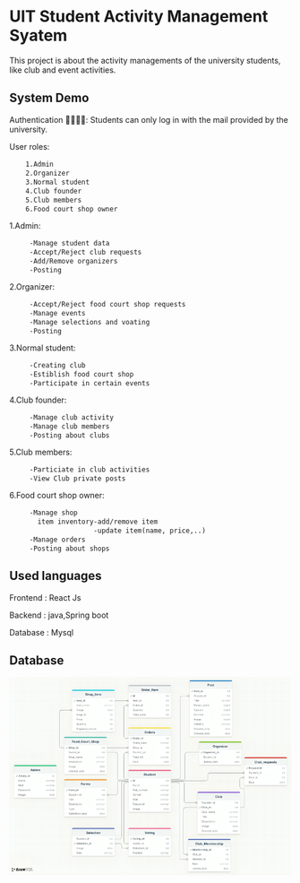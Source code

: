 
# UIT Student Activity Management Syatem
This project is about the activity managements of the university students, like club and event activities.



## System Demo

Authentication 👨‍💼👨‍💻:
        Students can only log in with the mail      provided by the university.

User roles:

        1.Admin 
        2.Organizer 
        3.Normal student
        4.Club founder
        5.Club members
        6.Food court shop owner

1.Admin:

         -Manage student data
         -Accept/Reject club requests
         -Add/Remove organizers
         -Posting

2.Organizer:

         -Accept/Reject food court shop requests
         -Manage events
         -Manage selections and voating
         -Posting

3.Normal student:

         -Creating club
         -Estiblish food court shop
         -Participate in certain events

4.Club founder:

         -Manage club activity
         -Manage club members
         -Posting about clubs

5.Club members:

         -Particiate in club activities
         -View Club private posts

6.Food court shop owner:

         -Manage shop
           item inventory-add/remove item
                         -update item(name, price,..)
         -Manage orders
         -Posting about shops


    

    

## Used languages

Frontend  : React Js

Backend  : java,Spring boot

Database : Mysql

## Database

![Result Image](img/Database_Schema.png)
